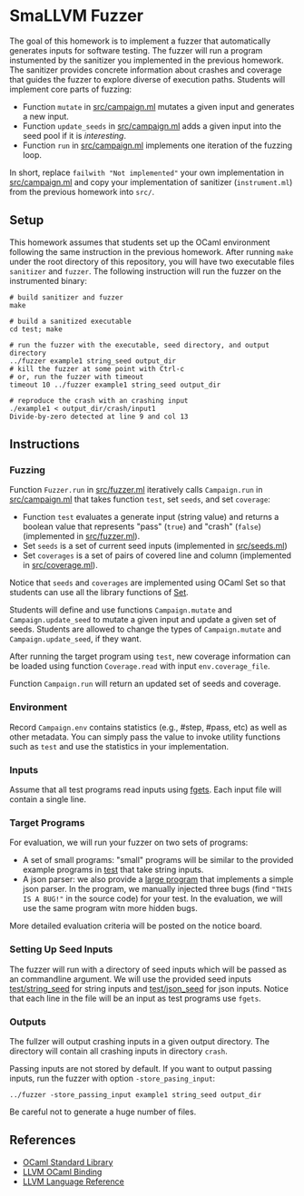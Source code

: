 # SmaLLVM Fuzzer
The goal of this homework is to implement a fuzzer that automatically generates inputs for software testing.
The fuzzer will run a program instumented by the sanitizer you implemented in the previous homework.
The sanitizer provides concrete information about crashes and coverage that guides the fuzzer to explore diverse of execution paths.
Students will implement core parts of fuzzing:
- Function `mutate` in [src/campaign.ml](src/campaign.ml) mutates a given input and generates a new input.
- Function `update_seeds` in [src/campaign.ml](src/campaign.ml) adds a given input into the seed pool if it is *interesting*.
- Function `run` in [src/campaign.ml](src/campaign.ml) implements one iteration of the fuzzing loop.

In short, replace `failwith "Not implemented"` your own implementation in [src/campaign.ml](src/campaign.ml)
and copy your implementation of sanitizer (`instrument.ml`) from the previous homework into `src/`.

## Setup
This homework assumes that students set up the OCaml environment following the same instruction in the previous homework.
After running `make` under the root directory of this repository, you will have two executable files `sanitizer` and `fuzzer`.
The following instruction will run the fuzzer on the instrumented binary:
```
# build sanitizer and fuzzer
make

# build a sanitized executable
cd test; make

# run the fuzzer with the executable, seed directory, and output directory
../fuzzer example1 string_seed output_dir
# kill the fuzzer at some point with Ctrl-c
# or, run the fuzzer with timeout
timeout 10 ../fuzzer example1 string_seed output_dir

# reproduce the crash with an crashing input
./example1 < output_dir/crash/input1
Divide-by-zero detected at line 9 and col 13
```

## Instructions
### Fuzzing
Function `Fuzzer.run` in [src/fuzzer.ml](src/fuzzer.ml) iteratively calls `Campaign.run` in [src/campaign.ml](src/campaign.ml) that
takes function `test`, set `seeds`, and set `coverage`:
- Function `test` evaluates a generate input (string value) and returns a boolean value that represents "pass" (`true`) and "crash" (`false`) (implemented in [src/fuzzer.ml](src/fuzzer.ml)). 
- Set `seeds` is a set of current seed inputs (implemented in [src/seeds.ml](src/seeds.ml))
- Set `coverages` is a set of pairs of covered line and column (implemented in [src/coverage.ml](src/coverage.ml)). 

Notice that `seeds` and `coverages` are implemented using OCaml Set so that students can use all the library functions of [Set](https://ocaml.org/api/Set.Make.html).

Students will define and use functions `Campaign.mutate` and `Campaign.update_seed` to mutate a given input and update a given set of seeds.
Students are allowed to change the types of `Campaign.mutate` and `Campaign.update_seed`, if they want.

After running the target program using `test`, new coverage information can be loaded using function `Coverage.read` with input `env.coverage_file`. 

Function `Campaign.run` will return an updated set of seeds and coverage.

### Environment
Record `Campaign.env` contains statistics (e.g., #step, #pass, etc) as well as other metadata.
You can simply pass the value to invoke utility functions such as `test` and use the statistics in your implementation.

### Inputs
Assume that all test programs read inputs using [fgets](https://en.cppreference.com/w/c/io/fgets).
Each input file will contain a single line.

### Target Programs
For evaluation, we will run your fuzzer on two sets of programs:
- A set of small programs: "small" programs will be similar to the provided example programs in [test](test) that take string inputs.
- A json parser: we also provide a [large program](test/json_parser.c) that implements a simple json parser.
In the program, we manually injected three bugs (find `"THIS IS A BUG!"` in the source code) for your test.
In the evaluation, we will use the same program witn more hidden bugs.

More detailed evaluation criteria will be posted on the notice board.

### Setting Up Seed Inputs
The fuzzer will run with a directory of seed inputs which will be passed as an commandline argument.
We will use the provided seed inputs [test/string_seed](test/string_seed) for string inputs and [test/json_seed](test/json_seed) for json inputs.
Notice that each line in the file will be an input as test programs use `fgets`.

### Outputs
The fullzer will output crashing inputs in a given output directory. The directory will contain all crashing inputs in directory `crash`.

Passing inputs are not stored by default. If you want to output passing inputs, run the fuzzer with option `-store_pasing_input`:
```
../fuzzer -store_passing_input example1 string_seed output_dir
```
Be careful not to generate a huge number of files.

## References
- [OCaml Standard Library](http://caml.inria.fr/pub/docs/manual-ocaml/libref)
- [LLVM OCaml Binding](https://llvm.moe/ocaml/Llvm.html)
- [LLVM Language Reference](https://llvm.org/docs/LangRef.html)
